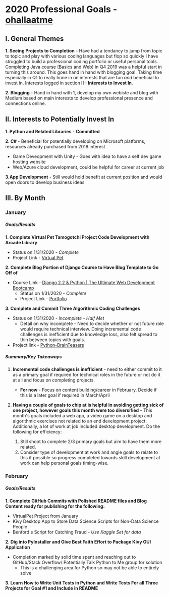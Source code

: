 # 2020 Professional Goals - [ohallaatme](https://github.com/ohallaatme)

## I. General Themes

**1. Seeing Projects to Completion** - Have had a tendancy to jump from topic to topic and play with various coding languages but flop so quickly I have struggled to build a professional coding portfolio or useful personal tools. Completing Java course (Basics and Web) in Q4 2019 was a helpful start in turning this around. This goes hand in hand with blogging goal. Taking time especially in Q1 to really hone in on interests that are fun *and* beneficial to invest in. Interests logged in section **II - Interests to Invest In**.

**2. Blogging** - Hand in hand with 1, develop my own webiste and blog with Medium based on main interests to develop professional presence and connections online.

## II. Interests to Potentially Invest In
**1. Python and Related Libraries** - **Committed**

**2. C#** - Beneficial for potentially developing on Microsoft platforms, resources already purchased from 2018 interest
  * Game Deveopment with Unity - Goes with idea to have a self dev game hosting website
  * Web/Azure cloud development, could be helpful for career at current job

**3.App Development** - Still would hold benefit at current position and would open doors to develop business ideas


## III. By Month

### January

##### Goals/Results
**1. Complete Virtual Pet Tamogotchi Project Code Development with Arcade Library**
  * Status on 1/31/2020 - *Complete*
  * Project Link - [Virtual Pet](https://github.com/ohallaatme/VirtualPet)

**2. Complete Blog Portion of Django Course to Have Blog Template to Go Off of**
- Course Link - [Django 2.2 & Python | The Ultimate Web Development Bootcamp](https://www.udemy.com/course/the-ultimate-beginners-guide-to-django-django-2-python-web-dev-website/learn/lecture/9517126?start=840#overview)
  * Status on 1/31/2020 - *Complete*
  * Project Link - [Portfolio](https://github.com/ohallaatme/Portfolio)

**3. Complete and Commit Three Algorithmic Coding Challenges**
  * Status on 1/31/2020 - *Incomplete - Half Met*
    - Detail on why incomplete - Need to decide whether or not future role would require technical interview. Doing incremental code challenges is inefficient due to knowledge loss, also felt spread to thin between topics with goals.
  * Project link - [Python-BrainTeasers](https://github.com/ohallaatme/Python-BrainTeasers/tree/master/venv)

##### Summary/Key Takeaways
1. **Incremental code challenges is inefficient** -  need to either commit to it as a primary goal if required for technical roles in the future or not do it at all and focus on completing projects.
   * **For now** - Focus on content building/career in February. Decide if this is a later goal if required in March/April

2. **Having a couple of goals to chip at is helpful in avoiding getting sick of one project, however goals this month were too diversified** - This month's goals included a web app, a video game on a desktop and algorithmic exercises not related to an end development project. Additionally, a lot of work at job included desktop development. Do the following for efficiency:
   1. Still shoot to complete 2/3 primary goals but aim to have them more related.
   2. Consider type of development at work and angle goals to relate to this if possible so progress completed towards skill development at work can help personal goals timing-wise.

### February
##### Goals/Results
**1. Complete GitHub Commits with Polished README files and Blog Content ready for publishing for the following:**

  * VirtualPet Project from January
  * Kivy Desktop App to Store Data Science Scripts for Non-Data Science People
  * Benford's Script for Catching Fraud - *Use Kaggle Set for data*

**2. Dig into PyInstaller and Give Best Faith Effort to Package Kivy GUI Application**

  * Completion marked by solid time spent and reaching out to GitHub/Stack Overflow/ Potentially Talk Python to Me group for solution
    - This is a challenging area for Python so may not be able to entirely solve

**3. Learn How to Write Unit Tests in Python and Write Tests For all Three Projects for Goal #1 and Include in README**
